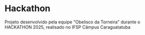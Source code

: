 # Hackathon

Projeto desenvolvido pela equipe "Obelisco da Torneira" durante o HACKATHON 2025, realisado no IFSP Câmpus Caraguatatuba

